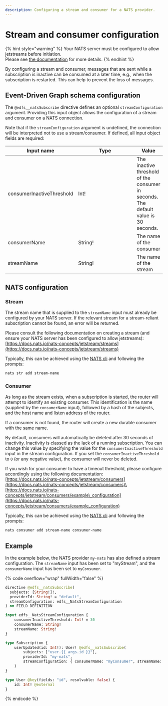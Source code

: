 ```yaml
---
description: Configuring a stream and consumer for a NATS provider.
---
```


# Stream and consumer configuration

{% hint style="warning" %}
Your NATS server must be configured to allow jetstreams before initiation.\
Please see [the documentation](https://docs.nats.io/nats-concepts/jetstream) for more details.
{% endhint %}

By configuring a stream and consumer, messages that are sent while a subscription is inactive can be consumed at a later time, e.g., when the subscription is restarted. This can help to prevent the loss of messages.

## Event-Driven Graph schema configuration

The `@edfs__natsSubscribe` directive defines an optional `streamConfiguration` argument. Providing this input object allows the configuration of a stream and consumer on a NATS connection.

Note that if the `streamConfiguration` argument is undefined, the connection will be interpreted not to use a stream/consumer. If defined, all input object fields are required:

<table><thead><tr><th>Input name</th><th width="256">Type</th><th>Value</th></tr></thead><tbody><tr><td>consumerInactiveThreshold</td><td>Int!</td><td>The inactive threshold of the consumer in seconds. The default value is 30 seconds.</td></tr><tr><td>consumerName</td><td>String!</td><td>The name of the consumer</td></tr><tr><td>streamName</td><td>String!</td><td>The name of the stream</td></tr></tbody></table>

## NATS configuration

### Stream

The stream name that is supplied to the `streamName` input must already be configured by your NATS server. If the relevant stream for a stream-reliant subscription cannot be found, an error will be returned.

Please consult the following documentation on creating a stream (and ensure your NATS server has been configured to allow jetstreams):\
[https://docs.nats.io/nats-concepts/jetstream/streams](https://docs.nats.io/nats-concepts/jetstream/streams)

Typically, this can be achieved using the [NATS cli](https://docs.nats.io/using-nats/nats-tools/nats_cli) and following the prompts:

```bash
nats str add stream-name
```

### Consumer

As long as the stream exists, when a subscription is started, the router will attempt to identify an existing consumer. This identification is the name (supplied by the `consumerName` input), followed by a hash of the subjects, and the host name and listen address of the router.



If a consumer is not found, the router will create a new durable consumer with the same name.

By default, consumers will automatically be deleted after 30 seconds of inactivity. Inactivity is classed as the lack of a running subscription. You can change this value by specifying the value for the `consumerInactiveThreshold` input in the stream configuration. If you set the `consumerInactiveThreshold` to `0` (or any negative value), the consumer will never be deleted.

If you wish for your consumer to have a timeout threshold, please configure accordingly using the following documentation:\
[https://docs.nats.io/nats-concepts/jetstream/consumers](https://docs.nats.io/nats-concepts/jetstream/consumers)\
[https://docs.nats.io/nats-concepts/jetstream/consumers/example\_configuration](https://docs.nats.io/nats-concepts/jetstream/consumers/example_configuration)

Typically, this can be achieved using the [NATS cli](https://docs.nats.io/using-nats/nats-tools/nats_cli) and following the prompts:

```bash
nats consumer add stream-name consumer-name
```

## Example

In the example below, the NATS provider `my-nats` has also defined a stream configuration. The `streamName` input has been set to "myStream", and the `consumerName` input has been set to `myConsumer`.

{% code overflow="wrap" fullWidth="false" %}
```graphql
directive @edfs__natsSubscribe(
  subjects: [String!]!,
  providerId: String! = "default",
  streamConfiguration: edfs__NatsStreamConfiguration
) on FIELD_DEFINITION

input edfs__NatsStreamConfiguration {
    consumerInactiveThreshold: Int! = 30
    consumerName: String!
    streamName: String!
}

type Subscription {
    userUpdated(id: Int!): User! @edfs__natsSubscribe(
        subjects: ["user.{{ args.id }}"],
        providerId: "my-nats",
        streamConfiguration: { consumerName: "myConsumer", streamName: "myStream" },
    )
}

type User @key(fields: "id", resolvable: false) {
    id: Int! @external
}
```
{% endcode %}
